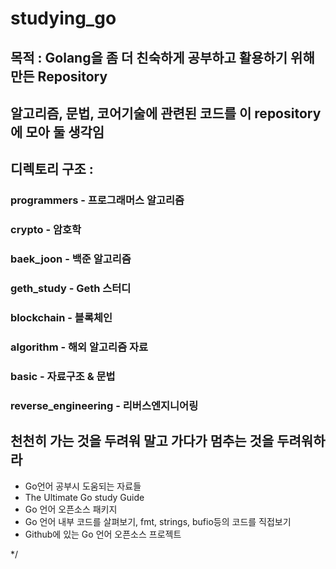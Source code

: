 # studying_go

## 목적 : Golang을 좀 더 친숙하게 공부하고 활용하기 위해 만든 Repository

## 알고리즘, 문법, 코어기술에 관련된 코드를 이 repository에 모아 둘 생각임

## 디렉토리 구조 : 

### programmers             - 프로그래머스 알고리즘
### crypto                  - 암호학
### baek_joon               - 백준 알고리즘
### geth_study              - Geth 스터디 
### blockchain              - 블록체인 
### algorithm               - 해외 알고리즘 자료 
### basic                   - 자료구조 & 문법 
### reverse_engineering     - 리버스엔지니어링


## 천천히 가는 것을 두려워 말고 가다가 멈추는 것을 두려워하라

* Go언어 공부시 도움되는 자료들 
* The Ultimate Go study Guide
* Go 언어 오픈소스 패키지
* Go 언어 내부 코드를 살펴보기, fmt, strings, bufio등의 코드를 직접보기
* Github에 있는 Go 언어 오픈소스 프로젝트

*/